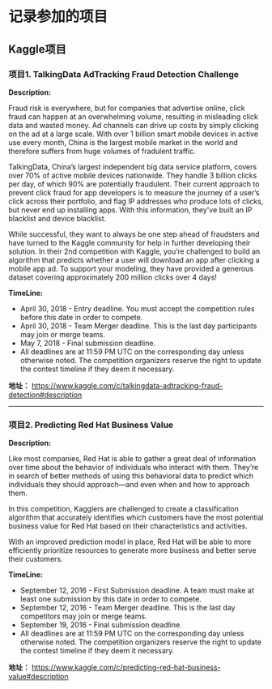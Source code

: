 # 记录参加的项目

## Kaggle项目

### 项目1. TalkingData AdTracking Fraud Detection Challenge

__Description:__  

Fraud risk is everywhere, but for companies that advertise online, click fraud can happen at an overwhelming volume, resulting in misleading click data and wasted money. Ad channels can drive up costs by simply clicking on the ad at a large scale. With over 1 billion smart mobile devices in active use every month, China is the largest mobile market in the world and therefore suffers from huge volumes of fradulent traffic.

TalkingData, China’s largest independent big data service platform, covers over 70% of active mobile devices nationwide. They handle 3 billion clicks per day, of which 90% are potentially fraudulent. Their current approach to prevent click fraud for app developers is to measure the journey of a user’s click across their portfolio, and flag IP addresses who produce lots of clicks, but never end up installing apps. With this information, they've built an IP blacklist and device blacklist.

While successful, they want to always be one step ahead of fraudsters and have turned to the Kaggle community for help in further developing their solution. In their 2nd competition with Kaggle, you’re challenged to build an algorithm that predicts whether a user will download an app after clicking a mobile app ad. To support your modeling, they have provided a generous dataset covering approximately 200 million clicks over 4 days!

__TimeLine:__ 
- April 30, 2018 - Entry deadline. You must accept the competition rules before this date in order to compete.
- April 30, 2018 - Team Merger deadline. This is the last day participants may join or merge teams.
- May 7, 2018 - Final submission deadline.
- All deadlines are at 11:59 PM UTC on the corresponding day unless otherwise noted. The competition organizers reserve the right to update the contest timeline if they deem it necessary.

__地址：__ https://www.kaggle.com/c/talkingdata-adtracking-fraud-detection#description

---

### 项目2. Predicting Red Hat Business Value

__Description:__  

Like most companies, Red Hat is able to gather a great deal of information over time about the behavior of individuals who interact with them. They’re in search of better methods of using this behavioral data to predict which individuals they should approach—and even when and how to approach them.

In this competition, Kagglers are challenged to create a classification algorithm that accurately identifies which customers have the most potential business value for Red Hat based on their characteristics and activities.

With an improved prediction model in place, Red Hat will be able to more efficiently prioritize resources to generate more business and better serve their customers.

__TimeLine:__ 
- September 12, 2016 - First Submission deadline. A team must make at least one submission by this date in order to compete. 
- September 12, 2016 - Team Merger deadline. This is the last day competitors may join or merge teams.
- September 19, 2016 - Final submission deadline.
- All deadlines are at 11:59 PM UTC on the corresponding day unless otherwise noted. The competition organizers reserve the right to update the contest timeline if they deem it necessary.

__地址：__ https://www.kaggle.com/c/predicting-red-hat-business-value#description
